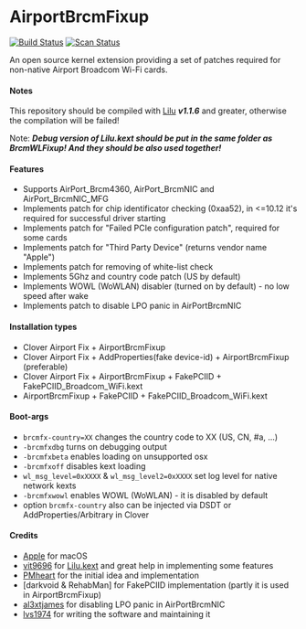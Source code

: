 AirportBrcmFixup
==================

[![Build Status](https://travis-ci.org/acidanthera/AirportBrcmFixup.svg?branch=master)](https://travis-ci.org/acidanthera/AirportBrcmFixup) [![Scan Status](https://scan.coverity.com/projects/16401/badge.svg?flat=1)](https://scan.coverity.com/projects/16401)

An open source kernel extension providing a set of patches required for non-native Airport Broadcom Wi-Fi cards.

#### Notes
This repository should be compiled with [Lilu](https://github.com/vit9696/Lilu) ***v1.1.6*** and greater, otherwise the compilation will be failed!

Note: ***Debug version of Lilu.kext should be put in the same folder as BrcmWLFixup! And they should be also used together!***


#### Features
- Supports AirPort_Brcm4360, AirPort_BrcmNIC and AirPort_BrcmNIC_MFG
- Implements patch for chip identificator checking (0xaa52), in <=10.12 it's required for successful driver starting
- Implements patch for "Failed PCIe configuration patch", required for some cards 
- Implements patch for "Third Party Device" (returns vendor name "Apple")
- Implements patch for removing of white-list check
- Implements 5Ghz and country code patch (US by default)
- Implements WOWL (WoWLAN) disabler (turned on by default) - no low speed after wake
- Implements patch to disable LPO panic in AirPortBrcmNIC

#### Installation types
- Clover Airport Fix + AirportBrcmFixup
- Clover Airport Fix + AddProperties(fake device-id) + AirportBrcmFixup (preferable)
- Clover Airport Fix + AirportBrcmFixup + FakePCIID + FakePCIID_Broadcom_WiFi.kext
- AirportBrcmFixup + FakePCIID + FakePCIID_Broadcom_WiFi.kext

#### Boot-args
- `brcmfx-country=XX` changes the country code to XX (US, CN, #a, ...)
- `-brcmfxdbg` turns on debugging output
- `-brcmfxbeta` enables loading on unsupported osx
- `-brcmfxoff` disables kext loading
- `wl_msg_level=0xXXXX` & `wl_msg_level2=0xXXXX` set log level for native network kexts
- `-brcmfxwowl` enables WOWL (WoWLAN) - it is disabled by default
- option `brcmfx-country` also can be injected via DSDT or AddProperties/Arbitrary in Clover

#### Credits
- [Apple](https://www.apple.com) for macOS  
- [vit9696](https://github.com/vit9696) for [Lilu.kext](https://github.com/vit9696/Lilu) and great help in implementing some features
- [PMheart](https://github.com/PMheart) for the initial idea and implementation
- [darkvoid & RehabMan] for FakePCIID implementation (partly it is used in AirportBrcmFixup)
- [al3xtjames](https://github.com/al3xtjames) for disabling LPO panic in AirPortBrcmNIC 
- [lvs1974](https://applelife.ru/members/lvs1974.53809/) for writing the software and maintaining it
